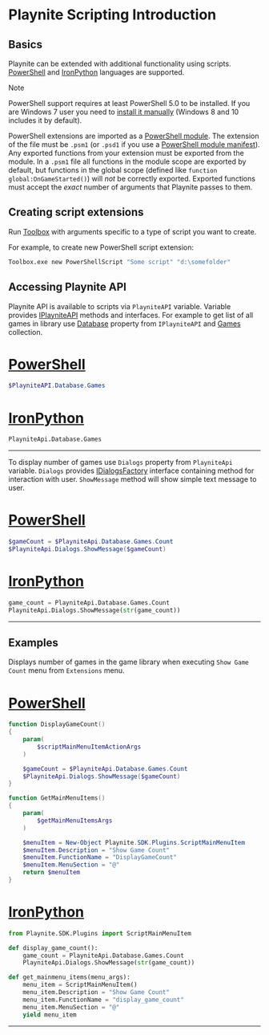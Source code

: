 Playnite Scripting Introduction
=====================

Basics
---------------------

Playnite can be extended with additional functionality using scripts. [PowerShell](https://docs.microsoft.com/en-us/powershell/) and [IronPython](http://ironpython.net/) languages are supported.

> [!NOTE] 
> PowerShell support requires at least PowerShell 5.0 to be installed. If you are Windows 7 user you need to [install it manually](https://www.microsoft.com/en-us/download/details.aspx?id=54616) (Windows 8 and 10 includes it by default).

PowerShell extensions are imported as a [PowerShell module](https://docs.microsoft.com/en-us/powershell/scripting/developer/module/how-to-write-a-powershell-script-module?view=powershell-5.1). The extension of the file must be `.psm1` (or `.psd1` if you use a [PowerShell module manifest](https://docs.microsoft.com/en-us/powershell/scripting/developer/module/how-to-write-a-powershell-module-manifest?view=powershell-5.1)). Any exported functions from your extension must be exported from the module. In a `.psm1` file all functions in the module scope are exported by default, but functions in the global scope (defined like `function global:OnGameStarted()`) will _not_ be correctly exported. Exported functions must accept the _exact_ number of arguments that Playnite passes to them.

Creating script extensions
---------------------

Run [Toolbox](../toolbox.md) with arguments specific to a type of script you want to create.

For example, to create new PowerShell script extension:

```cmd
Toolbox.exe new PowerShellScript "Some script" "d:\somefolder"
```

Accessing Playnite API
---------------------

Playnite API is available to scripts via `PlayniteAPI` variable. Variable provides [IPlayniteAPI](xref:Playnite.SDK.IPlayniteAPI) methods and interfaces. For example to get list of all games in library use [Database](xref:Playnite.SDK.IPlayniteAPI.Database) property from `IPlayniteAPI` and [Games](xref:Playnite.SDK.IGameDatabase.Games) collection.

# [PowerShell](#tab/tabpowershell)
```powershell
$PlayniteAPI.Database.Games
```

# [IronPython](#tab/tabpython)
```python
PlayniteApi.Database.Games
```
***

To display number of games use `Dialogs` property from `PlayniteApi` variable. `Dialogs` provides [IDialogsFactory](xref:Playnite.SDK.IDialogsFactory) interface containing method for interaction with user. `ShowMessage` method will show simple text message to user.

# [PowerShell](#tab/tabpowershell)
```powershell
$gameCount = $PlayniteApi.Database.Games.Count
$PlayniteApi.Dialogs.ShowMessage($gameCount)
```

# [IronPython](#tab/tabpython)
```python
game_count = PlayniteApi.Database.Games.Count
PlayniteApi.Dialogs.ShowMessage(str(game_count))
```
***

Examples
---------------------

Displays number of games in the game library when executing `Show Game Count` menu from `Extensions` menu.

# [PowerShell](#tab/tabpowershell)
```powershell
function DisplayGameCount()
{
    param(
        $scriptMainMenuItemActionArgs
    )

    $gameCount = $PlayniteApi.Database.Games.Count
    $PlayniteApi.Dialogs.ShowMessage($gameCount)
}

function GetMainMenuItems()
{
    param(
        $getMainMenuItemsArgs
    )

    $menuItem = New-Object Playnite.SDK.Plugins.ScriptMainMenuItem
    $menuItem.Description = "Show Game Count"
    $menuItem.FunctionName = "DisplayGameCount"
    $menuItem.MenuSection = "@"
	return $menuItem
}
```

# [IronPython](#tab/tabpython)
```python
from Playnite.SDK.Plugins import ScriptMainMenuItem

def display_game_count():
    game_count = PlayniteApi.Database.Games.Count
    PlayniteApi.Dialogs.ShowMessage(str(game_count))

def get_mainmenu_items(menu_args):
    menu_item = ScriptMainMenuItem()
    menu_item.Description = "Show Game Count"
    menu_item.FunctionName = "display_game_count"
    menu_item.MenuSection = "@"
    yield menu_item
```
***